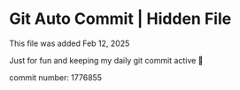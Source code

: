 # Git Auto Commit | Hidden File

This file was added Feb 12, 2025

Just for fun and keeping my daily git commit active 🤪

commit number: 1776855
